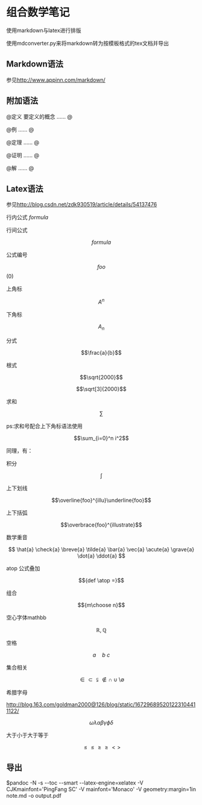 # 组合数学笔记

使用markdown与latex进行排版

使用mdconverter.py来将markdown转为按模板格式的tex文档并导出

## Markdown语法

参见<http://www.appinn.com/markdown/>

## 附加语法

@定义 要定义的概念
......
@

@例
......
@

@定理
......
@

@证明
......
@

@解
......
@


## Latex语法

参见<http://blog.csdn.net/zdk930519/article/details/54137476>

行内公式  $formula$

行间公式

$$formula$$

公式编号

$$foo$$(0)

上角标

$$A^{n}$$

下角标

$$A_{n}$$

分式

$$\frac{a}{b}$$

根式

$$\sqrt{2000}$$

$$\sqrt[3]{2000}$$

求和

$$\sum$$

ps:求和号配合上下角标语法使用

$$\sum_{i=0}^n i^2$$

同理，有：

积分

$$\int$$

上下划线

$$\overline{foo}^{illu}\underline{foo}$$

上下括弧

$$\overbrace{foo}^{illustrate}$$

数学重音

$$
\hat{a}
\check{a}
\breve{a}
\tilde{a}
\bar{a}
\vec{a}
\acute{a}
\grave{a}
\dot{a}
\ddot{a}
$$

atop 公式叠加

$${def \atop =}$$

组合

$${m\choose n}$$

空心字体mathbb

$${\mathbb{R},\mathbb{Q}}$$

空格

$$a \quad b \  c$$

集合相关

$$ \in \subset \subsetneqq \not \in \cap \cup \setminus \emptyset$$

希腊字母

<http://blog.163.com/goldman2000@126/blog/static/167296895201223104411122/>

$$\omega \lambda \alpha \beta \gamma \phi \delta$$

大于小于大于等于

$$ \le \leq \ge \geq < > $$

## 导出

$pandoc -N -s --toc --smart --latex-engine=xelatex -V CJKmainfont='PingFang SC' -V mainfont='Monaco' -V geometry:margin=1in note.md -o output.pdf
